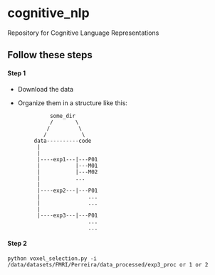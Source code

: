 # cognitive_nlp
Repository for Cognitive Language Representations

## Follow these steps
#### Step 1
- Download the data
- Organize them in a structure like this:

                some_dir
                /       \
               /         \
              /           \
           data----------code
            |
            |
            |----exp1---|---P01
            |           |---M01
            |           |---M02
            |           ...
            |
            |----exp2---|---P01
            |               ...
            |               ...
            |
            |----exp3---|---P01
                            ...
                            ...
            
#### Step 2

```python voxel_selection.py -i /data/datasets/FMRI/Perreira/data_processed/exp3_proc or 1 or 2```